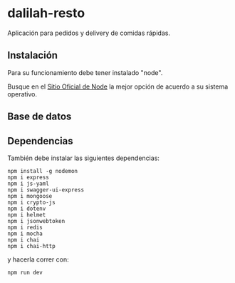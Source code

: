 # dalilah-resto
Aplicación para pedidos y delivery de comidas rápidas. 

## Instalación
Para su funcionamiento debe tener instalado "node". 

Busque en el [Sitio Oficial de Node](https://nodejs.org/es/download/) la mejor opción de acuerdo a su sistema operativo.

## Base de datos


## Dependencias
También debe instalar las siguientes dependencias:
~~~
npm install -g nodemon
npm i express
npm i js-yaml
npm i swagger-ui-express
npm i mongoose
npm i crypto-js
npm i dotenv
npm i helmet
npm i jsonwebtoken
npm i redis
npm i mocha
npm i chai
npm i chai-http
~~~
y hacerla correr con: 
~~~
npm run dev
~~~